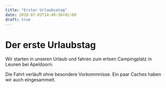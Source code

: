 ```yaml
---
title: "Erster Urlaubsatag"
date: 2018-07-01T14:48:38+02:00
draft: true
---
```


# Der erste Urlaubstag

Wir starten in unseren Urlaub und fahren zum ertsen Campingplatz in Leunen bei Apeldoorn.

Die Fahrt verläuft ohne besondere Vorkommnisse. Ein paar Caches haben wir auch eingesammelt.  